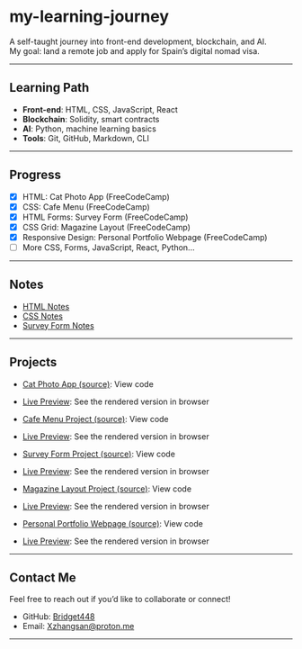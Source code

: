 # my-learning-journey

A self-taught journey into front-end development, blockchain, and AI.  
My goal: land a remote job and apply for Spain’s digital nomad visa.

---

## Learning Path

- **Front-end**: HTML, CSS, JavaScript, React  
- **Blockchain**: Solidity, smart contracts  
- **AI**: Python, machine learning basics  
- **Tools**: Git, GitHub, Markdown, CLI

---

## Progress

- [x] HTML: Cat Photo App (FreeCodeCamp)  
- [x] CSS: Cafe Menu (FreeCodeCamp)
- [x] HTML Forms: Survey Form (FreeCodeCamp)
- [x] CSS Grid: Magazine Layout (FreeCodeCamp)
- [x] Responsive Design: Personal Portfolio Webpage (FreeCodeCamp)
- [ ] More CSS, Forms, JavaScript, React, Python...

---

## Notes

- [HTML Notes](html-notes.md)  
- [CSS Notes](css-notes.md)
- [Survey Form Notes](survey-form-notes.md)

---

## Projects

- [Cat Photo App (source)](cat-photo-app): View code  
- [Live Preview](cat-photo-app/index.html): See the rendered version in browser

- [Cafe Menu Project (source)](cafe-menu): View code  
- [Live Preview](cafe-menu/index.html): See the rendered version in browser

- [Survey Form Project (source)](survey-form): View code  
- [Live Preview](survey-form/index.html): See the rendered version in browser

- [Magazine Layout Project (source)](magazine-layout): View code 
- [Live Preview](magazine-layout/index.html): See the rendered version in browser

- [Personal Portfolio Webpage (source)](personal-portfolio): View code  
- [Live Preview](personal-portfolio/index.html): See the rendered version in browser

---

## Contact Me

Feel free to reach out if you’d like to collaborate or connect!

- GitHub: [Bridget448](https://github.com/Bridget448)
- Email: Xzhangsan@proton.me

---
